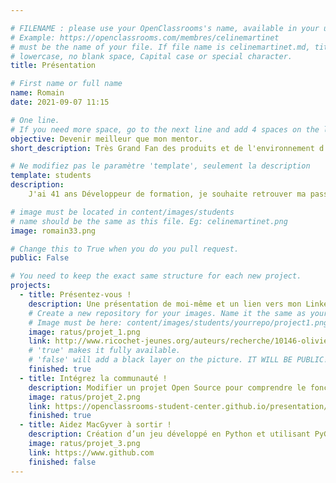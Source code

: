 ```yaml
---

# FILENAME : please use your OpenClassrooms's name, available in your url.
# Example: https://openclassrooms.com/membres/celinemartinet
# must be the name of your file. If file name is celinemartinet.md, title is celinemartinet.
# lowercase, no blank space, Capital case or special character.
title: Présentation

# First name or full name
name: Romain
date: 2021-09-07 11:15

# One line.
# If you need more space, go to the next line and add 4 spaces on the left, as in 'description'.
objective: Devenir meilleur que mon mentor.
short_description: Très Grand Fan des produits et de l'environnement d'Apple.

# Ne modifiez pas le paramètre 'template', seulement la description
template: students
description:
    J'ai 41 ans Développeur de formation, je souhaite retrouver ma passion grâce à IOS

# image must be located in content/images/students
# name should be the same as this file. Eg: celinemartinet.png
image: romain33.png

# Change this to True when you do you pull request.
public: False

# You need to keep the exact same structure for each new project.
projects:
  - title: Présentez-vous !
    description: Une présentation de moi-même et un lien vers mon LinkedIn.
    # Create a new repository for your images. Name it the same as your nickname and profile picture.
    # Image must be here: content/images/students/yourrepo/project1.png
    image: ratus/projet_1.png
    link: http://www.ricochet-jeunes.org/auteurs/recherche/10146-olivier-vogel
    # 'true' makes it fully available.
    # 'false' will add a black layer on the picture. IT WILL BE PUBLIC!
    finished: true
  - title: Intégrez la communauté !
    description: Modifier un projet Open Source pour comprendre le fonctionnement de Git, de Github et des pull requests.
    image: ratus/projet_2.png
    link: https://openclassrooms-student-center.github.io/presentation/students/ratus.html
    finished: true
  - title: Aidez MacGyver à sortir !
    description: Création d’un jeu développé en Python et utilisant PyGame.
    image: ratus/projet_3.png
    link: https://www.github.com
    finished: false
---
```

